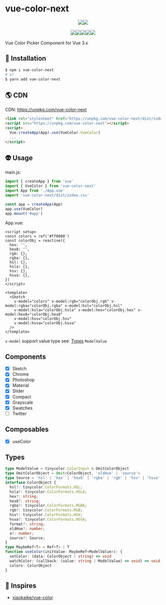 # vue-color-next

<div style="display:flex;width:100%;justify-content:center;">
<img src="https://img.shields.io/npm/v/vue-color-next?color=a1b858&label=version"/>
<img src="https://img.shields.io/npm/dw/vue-color-next" />
</div>
<br />
<div style="display:flex;width:100%;justify-content:center;">
<img src="https://img.shields.io/bundlephobia/min/vue-color-next" />
<img src="https://img.shields.io/github/repo-size/murongg/vue-color-next" />
<img src="https://img.shields.io/npm/l/vue-color-next" />
<img src="https://img.shields.io/github/issues/murongg/vue-color-next" />
<img src="https://img.shields.io/github/issues-pr/murongg/vue-color-next" />
</div>

<br />
Vue Color Picker Component for Vue 3.x
<br />

## 📎 Installation
```sh
$ npm i vue-color-next
# or
$ yarn add vue-color-next
```

## 🌎 CDN

CDN:  https://unpkg.com/vue-color-next
```html
<link rel="stylesheet" href="https://unpkg.com/vue-color-next/dist/index.min.css">
<script src="https://unpkg.com/vue-color-next"></script>
<script>
  Vue.createApp(App).use(VueColor.VueColor)
  ...
</script>
```

## 👽 Usage

main.js:

```js
import { createApp } from 'vue'
import { VueColor } from 'vue-color-next'
import App from './App.vue'
import 'vue-color-next/dist/index.css'

const app = createApp(App)
app.use(VueColor)
app.mount('#app')
```
App.vue:
```vue
<script setup>
const colors = ref('#ff0000')
const colorObj = reactive({
  hex: '',
  hex8: '',
  rgb: {},
  rgba: {},
  hsl: {},
  hsla: {},
  hsv: {},
  hsva: {},
})
</script>

<template>
  <Sketch
    v-model="colors" v-model:rgb="colorObj.rgb" v-model:rgba="colorObj.rgba" v-model:hsl="colorObj.hsl"
    v-model:hsla="colorObj.hsla" v-model:hex="colorObj.hex" v-model:hex8="colorObj.hex8"
    v-model:hsv="colorObj.hsv"
    v-model:hsva="colorObj.hsva"
  />
</template>
```

`v-model` support value type see: [Types](#Types) `ModelValue`

## Components
- [x] Sketch
- [x] Chrome
- [x] Photoshop
- [x] Material
- [x] Slider
- [x] Compact
- [x] Grayscale
- [x] Swatches
- [ ] Twitter

## Composables
- [x] useColor

## Types
```ts
type ModelValue = tinycolor.ColorInput & OmitColorObject
type OmitColorObject = Omit<ColorObject, 'oldHue' | 'source'>
type Source = 'hsl' | 'hex' | 'hex8' | 'rgba' | 'rgb' | 'hsv' | 'hsva'
interface ColorObject {
  hsl?: tinycolor.ColorFormats.HSL;
  hsla?: tinycolor.ColorFormats.HSLA;
  hex?: string;
  hex8?: string;
  rgba?: tinycolor.ColorFormats.RGBA;
  rgb?: tinycolor.ColorFormats.RGB;
  hsv?: tinycolor.ColorFormats.HSV;
  hsva?: tinycolor.ColorFormats.HSVA;
  format?: string;
  oldHue?: number;
  a?: number;
  source?: Source;
}
type MaybeRef<T> = Ref<T> | T
function useColor(initValue: MaybeRef<ModelValue>): {
  setColor: (data: ColorObject | string) => void
  watchColor: (callback: (value: string | ModelValue) => void) => void
  colors: ColorObject
}
```

## 🌸 Inspires

- [xiaokaike/vue-color](https://github.com/xiaokaike/vue-color)
